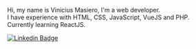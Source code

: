Hi, my name is Vinicius Masiero, I'm a web developer.  
I have experience with HTML, CSS, JavaScript, VueJS and PHP.  
Currently learning ReactJS.  
  
[![Linkedin Badge](https://img.shields.io/badge/-LinkedIn-blue?style=flat-square&logo=Linkedin&logoColor=white&link=https://www.linkedin.com/in/vinicius-masiero/)](https://www.linkedin.com/in/vinicius-masiero/)
